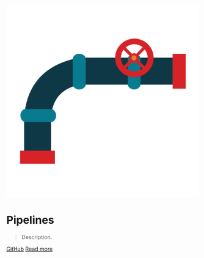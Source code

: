 ![logo](assets/cover.png)

# Pipelines

> Description.

[GitHub](https://github.com/NielsDegrande/pipelines/)
[Read more](#pipelines)
